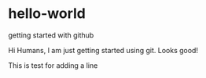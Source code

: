 # hello-world
getting started with github

Hi Humans,
I am just getting started using git. Looks good!

This is test for adding a line
